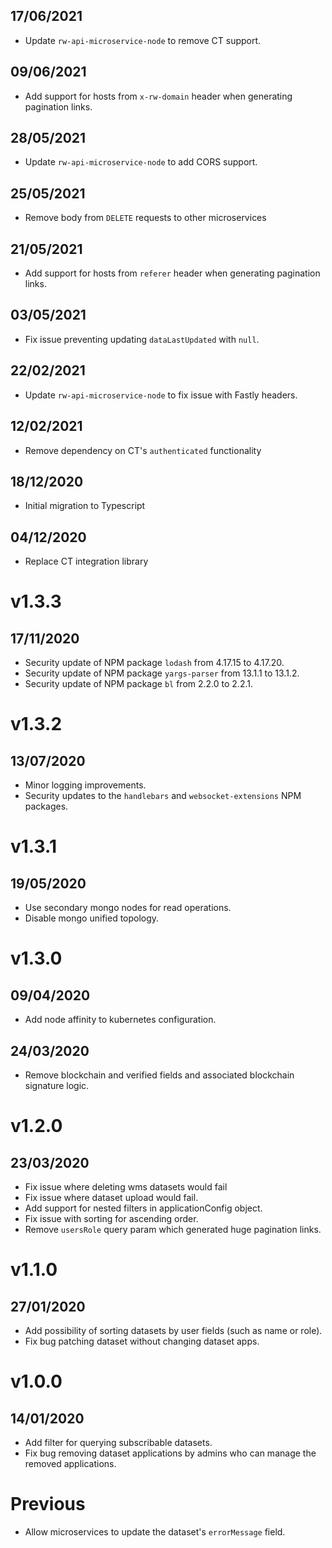 ## 17/06/2021

- Update `rw-api-microservice-node` to remove CT support.

## 09/06/2021

- Add support for hosts from `x-rw-domain` header when generating pagination links.

## 28/05/2021

- Update `rw-api-microservice-node` to add CORS support.

## 25/05/2021

- Remove body from `DELETE` requests to other microservices

## 21/05/2021

- Add support for hosts from `referer` header when generating pagination links.

## 03/05/2021

- Fix issue preventing updating `dataLastUpdated` with `null`.

## 22/02/2021

- Update `rw-api-microservice-node` to fix issue with Fastly headers.

## 12/02/2021

- Remove dependency on CT's `authenticated` functionality

## 18/12/2020

- Initial migration to Typescript

## 04/12/2020

- Replace CT integration library

# v1.3.3

## 17/11/2020

- Security update of NPM package `lodash` from 4.17.15 to 4.17.20.
- Security update of NPM package `yargs-parser` from 13.1.1 to 13.1.2.
- Security update of NPM package `bl` from 2.2.0 to 2.2.1.

# v1.3.2

## 13/07/2020

- Minor logging improvements.
- Security updates to the `handlebars` and `websocket-extensions` NPM packages.

# v1.3.1

## 19/05/2020

- Use secondary mongo nodes for read operations.
- Disable mongo unified topology.

# v1.3.0

## 09/04/2020

- Add node affinity to kubernetes configuration.

## 24/03/2020

- Remove blockchain and verified fields and associated blockchain signature logic.

# v1.2.0

## 23/03/2020

- Fix issue where deleting wms datasets would fail
- Fix issue where dataset upload would fail.
- Add support for nested filters in applicationConfig object.
- Fix issue with sorting for ascending order.
- Remove `usersRole` query param which generated huge pagination links.

# v1.1.0

## 27/01/2020

- Add possibility of sorting datasets by user fields (such as name or role).
- Fix bug patching dataset without changing dataset apps.

# v1.0.0

## 14/01/2020

- Add filter for querying subscribable datasets.
- Fix bug removing dataset applications by admins who can manage the removed applications.

# Previous

- Allow microservices to update the dataset's `errorMessage` field.
